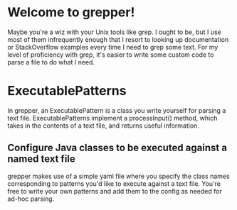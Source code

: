 # Welcome to grepper!

Maybe you're a wiz with your Unix tools like grep. I ought to be, but I use most of them infrequently enough that I resort to looking up documentation or StackOverflow examples every time I need to grep some text. For my level of proficiency with grep, it's easier to write some custom code to parse a file to do what I need.


# ExecutablePatterns

In grepper, an ExecutablePattern is a class you write yourself for parsing a text file. ExecutablePatterns implement a processInput() method, which takes in the contents of a text file, and returns useful information.

## Configure Java classes to be executed against a named text file

grepper makes use of a simple yaml file where you specify the class names corresponding to patterns you'd like to execute against a text file. You're free to write your own patterns and add them to the config as needed for ad-hoc parsing.